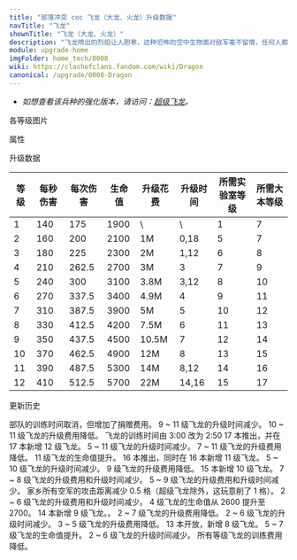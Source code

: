 ```yaml
---
title: "部落冲突 coc 飞龙（大龙、火龙）升级数据"
navTitle: "飞龙"
shownTitle: "飞龙（大龙、火龙）"
description: "飞龙喷出的烈焰让人胆寒，这种恐怖的空中生物面对敌军毫不留情，任何人都难以逃出它的魔掌。"
module: upgrade-home
imgFolder: home_tech/0008
wiki: https://clashofclans.fandom.com/wiki/Dragon
canonical: /upgrade/0008-Dragon
---
```


- *如想查看该兵种的强化版本，请访问：[超级飞龙](/upgrade/060d-Super-Dragon)。*

<UnitInfo :folder="$frontmatter.imgFolder" imgSrc="Dragon_info.png" :imgAlt="$frontmatter.navTitle" :description="$frontmatter.description" />

<SmallTitle>各等级图片</SmallTitle>

<Panel>
    <UnitImgGroup :folder="$frontmatter.imgFolder">
        <UnitImg imgTitle="1 级" imgSrc="Dragon1.png" />
        <UnitImg imgTitle="2 级" imgSrc="Dragon2.png" />
        <UnitImg imgTitle="3 级" imgSrc="Dragon3.png" />
        <UnitImg imgTitle="4 级" imgSrc="Dragon4.png" />
        <UnitImg imgTitle="5 级" imgSrc="Dragon5.png" />
        <UnitImg imgTitle="6 级" imgSrc="Dragon6.png" />
        <UnitImg imgTitle="7 级" imgSrc="Dragon7.png" />
        <UnitImg imgTitle="8 级" imgSrc="Dragon8.png" />
        <UnitImg imgTitle="9 级" imgSrc="Dragon9.png" />
        <UnitImg imgTitle="10 级" imgSrc="Dragon10.png" />
        <UnitImg imgTitle="11 级" imgSrc="Dragon11.png" />
        <UnitImg imgTitle="12 级" imgSrc="Dragon12.png" imgHd="Dragon12_hd.png" />
    </UnitImgGroup>
</Panel>

<SmallTitle>属性</SmallTitle>

<UnitProperties>
    <UnitProperty pKey="攻击偏好" pValue="无" />
    <UnitProperty pKey="伤害类型" pValue="范围伤害" />
    <UnitProperty pKey="伤害半径" pValue="0.3 格" />
    <UnitProperty pKey="攻击的目标" pValue="地面和空中目标" />
    <UnitProperty pKey="占据人口" pValue="20" />
    <UnitProperty pKey="移动速度" pValue="2 格/秒" />
    <UnitProperty pKey="攻击速度" pValue="1.25 秒/次" />
    <UnitProperty pKey="攻击距离" pValue="2.5 格" />
    <UnitProperty pKey="所需训练营等级" pValue="9" />
    <UnitProperty pKey="所需大本等级" pValue="7" />
    <UnitProperty pKey="训练时间" pValue="无" trainingSystem="2025" />
    <UnitProperty pKey="捐赠费用" pValue="10,10,30000,Elixir" :isDonationCost="true" />
</UnitProperties>

<SmallTitle>升级数据</SmallTitle>

<script setup>
const tableExtraInfo = [
    {
        "column": 4,
        "type": "cost",
        "gpClass": "research",
        "icon": "Elixir"
    },
    {
        "column": 5,
        "type": "time",
        "gpClass": "research"
    }
];
</script>

<UnitTable :tableExtraInfo="tableExtraInfo">

| 等级 |  每秒伤害 | 每次伤害 | 生命值 | 升级花费 |  升级时间  |所需实验室等级|所需大本等级|
| ---- |   ----   |   ----  |  ----  |   ----  |    ----   |     ---     |   ----    |
|   1  |    140   |   175   |  1900  |      \  |       \   |      1      |     7     |
|   2  |    160   |   200   |  2100  |     1M  |    0,18   |      5      |     7     |
|   3  |    180   |   225   |  2300  |     2M  |    1,12   |      6      |     8     |
|   4  |    210   |   262.5 |  2700  |     3M  |    3      |      7      |     9     |
|   5  |    240   |   300   |  3100  |   3.8M  |    3,12   |      8      |    10     |
|   6  |    270   |   337.5 |  3400  |   4.9M  |    4      |      9      |    11     |
|   7  |    310   |   387.5 |  3900  |     5M  |    5      |     10      |    12     |
|   8  |    330   |   412.5 |  4200  |   7.5M  |    6      |     11      |    13     |
|   9  |    350   |   437.5 |  4500  |  10.5M  |    7      |     12      |    14     |
|  10  |    370   |   462.5 |  4900  |    12M  |    8      |     13      |    15     |
|  11  |    390   |   487.5 |  5300  |    14M  |    8,12   |     14      |    16     |
|  12  |    410   |   512.5 |  5700  |    22M  |   14,16   |     15      |    17     |
</UnitTable>

<SmallTitle>更新历史</SmallTitle>

<Timeline>
    <TimelineItem date="2025/03/27">
        <TimelineRow>部队的训练时间取消，但增加了捐赠费用。</TimelineRow>
    </TimelineItem>
    <TimelineItem date="2025/03/24">
        <TimelineRow>9 ~ 11 级飞龙的升级时间减少。</TimelineRow>
        <TimelineRow>10 ~ 11 级飞龙的升级费用降低。</TimelineRow>
    </TimelineItem>
    <TimelineItem date="2025/02/10">
        <TimelineRow>飞龙的训练时间由 3:00 改为 2:50</TimelineRow>
    </TimelineItem>
    <TimelineItem date="2024/11/25">
        <TimelineRow>17 本推出，并在 17 本新增 12 级飞龙。</TimelineRow>
        <TimelineRow>5 ~ 11 级飞龙的升级时间减少。</TimelineRow>
        <TimelineRow>7 ~ 11 级飞龙的升级费用降低。</TimelineRow>
    </TimelineItem>
    <TimelineItem date="2024/02/27">
        <TimelineRow>11 级飞龙的生命值提升。</TimelineRow>
    </TimelineItem>
    <TimelineItem date="2023/12/12">
        <TimelineRow>16 本推出，同时在 16 本新增 11 级飞龙。</TimelineRow>
        <TimelineRow>5 ~ 10 级飞龙的升级时间减少。</TimelineRow>
        <TimelineRow>9 级飞龙的升级费用降低。</TimelineRow>
    </TimelineItem>
    <TimelineItem date="2023/06/12">
        <TimelineRow>15 本新增 10 级飞龙。</TimelineRow>
        <TimelineRow>7 ~ 8 级飞龙的升级费用和升级时间减少。</TimelineRow>
    </TimelineItem>
    <TimelineItem date="2022/10/10">
        <TimelineRow>5 ~ 9 级飞龙的升级费用和升级时间减少。</TimelineRow>
    </TimelineItem>
    <TimelineItem date="2022/05/02">
        <TimelineRow>家乡所有空军的攻击距离减少 0.5 格（超级飞龙除外，这玩意削了 1 格）。</TimelineRow>
    </TimelineItem>
    <TimelineItem date="2021/12/09">
        <TimelineRow>2 ~ 6 级飞龙的升级费用和升级时间减少。</TimelineRow>
    </TimelineItem>
    <TimelineItem date="2021/08/12">
        <TimelineRow>4 级飞龙的生命值从 2600 提升至 2700。</TimelineRow>
    </TimelineItem>
    <TimelineItem date="2021/06/15">
        <TimelineRow>14 本新增 9 级飞龙。。</TimelineRow>
    </TimelineItem>
    <TimelineItem date="2021/04/12">
        <TimelineRow>2 ~ 7 级飞龙的升级费用降低。</TimelineRow>
        <TimelineRow>2 ~ 6 级飞龙的升级时间减少。</TimelineRow>
    </TimelineItem>
    <TimelineItem date="2020/03/30">
        <TimelineRow>3 ~ 5 级飞龙的升级费用降低。</TimelineRow>
    </TimelineItem>
    <TimelineItem date="2019/12/09">
        <TimelineRow>13 本开放，新增 8 级飞龙。</TimelineRow>
    </TimelineItem>
    <TimelineItem date="2019/09/11">
        <TimelineRow>5 ~ 7 级飞龙的生命值提升。</TimelineRow>
    </TimelineItem>
    <TimelineItem date="2019/04/02">
        <TimelineRow>2 ~ 6 级飞龙的升级时间减少。</TimelineRow>
        <TimelineRow>所有等级飞龙的训练费用降低。</TimelineRow>
    </TimelineItem>
    <TimelineItem :historyBottom="true" />
</Timeline>